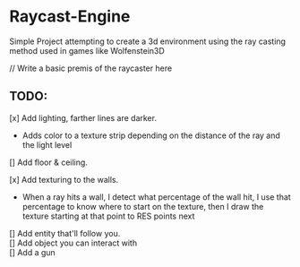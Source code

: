 # Raycast-Engine
Simple Project attempting to create a 3d environment using the ray casting method used in games like Wolfenstein3D

<p> // Write a basic premis of the raycaster here </p>

## TODO:
[x] Add lighting, farther lines are darker.<br>
- Adds color to a texture strip depending on the distance of the ray and the light level<br>

[] Add floor & ceiling.<br>

[x] Add texturing to the walls.<br>
- When a ray hits a wall, I detect what percentage of the wall hit, I use that percentage to know where to start on the texture, then I draw the texture starting at that point to RES points next<br>

[] Add entity that'll follow you.<br>
[] Add object you can interact with<br>
[] Add a gun<br>

